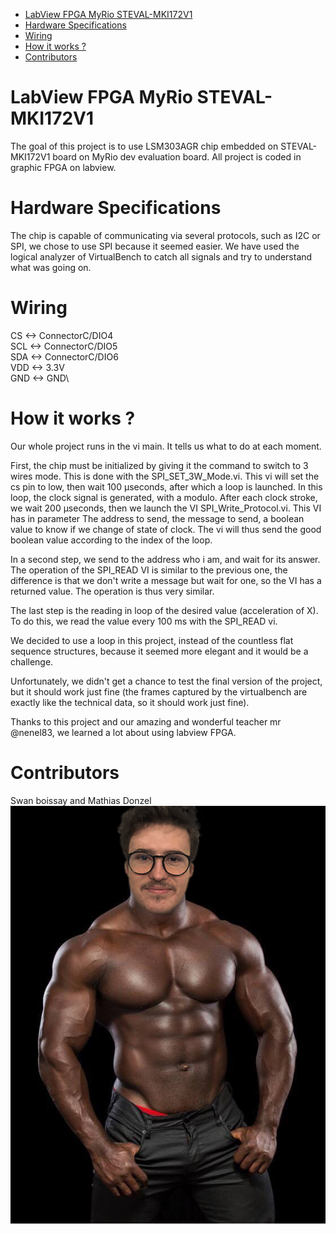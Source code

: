 
- [LabView FPGA MyRio STEVAL-MKI172V1](#labview-fpga-myrio-steval-mki172v1)
- [Hardware Specifications](#hardware-specifications)
- [Wiring](#wiring)
- [How it works ?](#how-it-works-)
- [Contributors](#contributors)


# LabView FPGA MyRio STEVAL-MKI172V1

The goal of this project is to use LSM303AGR chip embedded on STEVAL-MKI172V1 board on MyRio dev evaluation board.
All project is coded in graphic FPGA on labview.

# Hardware Specifications

The chip is capable of communicating via several protocols, such as I2C or SPI, we chose to use SPI because it seemed easier.
We have used the logical analyzer of VirtualBench to catch all signals and try to understand what was going on.

# Wiring

CS <-> ConnectorC/DIO4\
SCL <-> ConnectorC/DIO5\
SDA <-> ConnectorC/DIO6\
VDD <-> 3.3V\
GND <-> GND\

# How it works ?

Our whole project runs in the vi main. It tells us what to do at each moment.

First, the chip must be initialized by giving it the command to switch to 3 wires mode. This is done with the SPI_SET_3W_Mode.vi. This vi will set the cs pin to low, then wait 100 µseconds, after which a loop is launched. In this loop, the clock signal is generated, with a modulo. After each clock stroke, we wait 200 µseconds, then we launch the VI SPI_Write_Protocol.vi. This VI has in parameter The address to send, the message to send, a boolean value to know if we change of state of clock. The vi will thus send the good boolean value according to the index of the loop.

In a second step, we send to the address who i am, and wait for its answer. The operation of the SPI_READ VI is similar to the previous one, the difference is that we don't write a message but wait for one, so the VI has a returned value. The operation is thus very similar.

The last step is the reading in loop of the desired value (acceleration of X).
To do this, we read the value every 100 ms with the SPI_READ vi.

We decided to use a loop in this project, instead of the countless flat sequence structures, because it seemed more elegant and it would be a challenge. 

Unfortunately, we didn't get a chance to test the final version of the project, but it should work just fine (the frames captured by the virtualbench are exactly like the technical data, so it should work just fine).

Thanks to this project and our amazing and wonderful teacher mr @nenel83, we learned a lot about using labview FPGA.

# Contributors

Swan boissay and Mathias Donzel
![My Image](img/bg.png)


